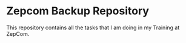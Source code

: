 # Zepcom Backup Repository
This repository contains all the tasks that I am doing in my Training at ZepCom.
